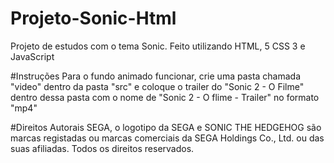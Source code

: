 # Projeto-Sonic-Html
Projeto de estudos com o tema Sonic. Feito utilizando HTML, 5  CSS 3 e JavaScript

#Instruções
Para o fundo animado funcionar, crie uma pasta chamada "video" dentro da pasta "src" e coloque o trailer do "Sonic 2 - O Filme" dentro dessa pasta com o nome de "Sonic 2 - O flime - Trailer" no formato "mp4"

#Direitos Autorais
SEGA, o logotipo da SEGA e SONIC THE HEDGEHOG são marcas registadas ou marcas comerciais da SEGA Holdings Co., Ltd. ou das suas afiliadas. Todos os direitos reservados.
